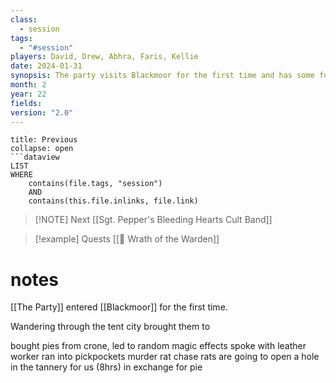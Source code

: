 ```yaml
---
class:
  - session
tags:
  - "#session"
players: David, Drew, Abhra, Faris, Kellie
date: 2024-01-31
synopsis: The party visits Blackmoor for the first time and has some fun.
month: 2
year: 22
fields: 
version: "2.0"
---
```


```ad-done
title: Previous
collapse: open
```dataview
LIST
WHERE 
	contains(file.tags, "session")
	AND
	contains(this.file.inlinks, file.link)
```

> [!NOTE] Next
> [[Sgt. Pepper's Bleeding Hearts Cult Band]]

> [!example] Quests
> [[📜 Wrath of the Warden]]

# notes
[[The Party]] entered [[Blackmoor]] for the first time.

Wandering through the tent city brought them to 

bought pies from crone, led to random magic effects
spoke with leather worker
ran into pickpockets
murder
rat chase
rats are going to open a hole in the tannery for us (8hrs) in exchange for pie